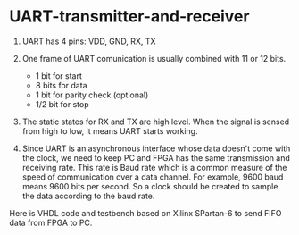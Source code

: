 # UART-transmitter-and-receiver

1. UART has 4 pins: VDD, GND, RX, TX

2. One frame of UART comunication is usually combined with 11 or 12 bits.
   * 1 bit for start
   * 8 bits for data
   * 1 bit for parity check (optional)
   * 1/2 bit for stop    
   
3. The static states for RX and TX are high level. When the signal is sensed from high to low, it means UART starts working. 

4. Since UART is an asynchronous interface whose data doesn't come with the clock, we need to keep PC and FPGA has the same transmission and receiving rate. 
   This rate is Baud rate which is a common measure of the speed of communication over a data channel.
   For example, 9600 baud means 9600 bits per second. So a clock should be created to sample the data according to the baud rate.

Here is VHDL code and testbench based on Xilinx SPartan-6 to send FIFO data from FPGA to PC.
